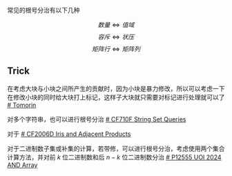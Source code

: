 
常见的根号分治有以下几种

$$数量 \Leftrightarrow 值域$$
$$容斥 \Leftrightarrow 状压$$
$$矩阵行 \Leftrightarrow 矩阵列$$



## Trick

在考虑大块与小块之间所产生的贡献时，因为小块是暴力修改，所以可以考虑一下在修改小块的同时给大块打上标记，这样子大块就只需要对标记进行处理就可以了 [# Tomorin](https://www.cnblogs.com/impyl/p/16787032.html)

对多个字符串，也可以进行根号分治 [# CF710F String Set Queries](https://www.luogu.com.cn/problem/CF710F)

对于 [# CF2006D Iris and Adjacent Products](https://www.luogu.com.cn/problem/CF2006D)

对于二进制数子集或补集的计算，若带修，可以进行根号分治，考虑使用两个集合计算方法，并对前 $k$ 位二进制数和后 $n-k$ 位二进制数分治 [# P12555 UOI 2024 AND Array](https://www.luogu.com.cn/problem/P12555)

